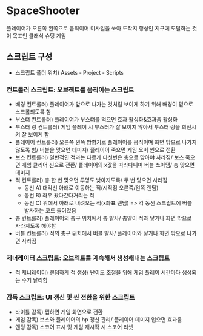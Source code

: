 # SpaceShooter
플레이어가 오른쪽 왼쪽으로 움직이며 미사일을 쏘아 도착지 행성인 지구에 도달하는 것이 목표인 클래식 슈팅 게임

## 스크립트 구성
- 스크립트 폴더 위치) Assets - Project - Scripts

### 컨트롤러 스크립트: 오브젝트를 움직이는 스크립트
- 배경 컨트롤러) 플레이어가 앞으로 나가는 것처럼 보이게 하기 위해 배경이 밑으로 스크롤되도록 함
- 부스터 컨트롤러) 플레이어가 부스터를 먹으면 효과 활성화&효과음 활성화
- 부스터 링 컨트롤러) 게임 플레이 시 부스터가 잘 보이지 않아서 부스터 링을 회전시켜 잘 보이게 함
- 플레이어 컨트롤러) 오른쪽 왼쪽 방향키로 플레이어를 움직이며 화면 밖으로 나가지 않도록 함/ 버블을 맞으면 데미지/ 플레이어 죽으면 게임 오버 씬으로 전환
- 보스 컨트롤러) 일반적인 적과는 다르게 다섯번은 총으로 맞아야 사라짐/ 보스 죽으면 게임 클리어 씬으로 전환/ 플레이어의 x값을 따라다니며 버블 쏘아댐/ 총 맞으면 데미지
- 적 컨트롤러) 총 한 번 맞으면 투명도 낮아지도록/ 두 번 맞으면 사라짐
  - 동선 A) 대각선 아래로 이동하는 적(시작점 오른쪽/왼쪽 랜덤)
  - 동선 B) 좌우 왔다갔다거리는 적
  - 동선 C) 위에서 아래로 내려오는 적(x좌표 랜덤)
    => 각 동선 스크립트에 버블 발사하는 코드 들어있음
- 총 컨트롤러) 플레이어의 총구 위치에서 총 발사/ 총알이 적과 닿거나 화면 밖으로 사라지도록 해야함
- 버블 컨트롤러) 적의 총구 위치에서 버블 발사/ 플레이어와 닿거나 화면 밖으로 나가면 사라짐

### 제너레이터 스크립트: 오브젝트를 계속해서 생성해내는 스크립트
- 적 제너레이터) 랜덤하게 적 생성/ 난이도 조절을 위해 게임 플레이 시간마다 생성되는 주기 달리함

### 감독 스크립트: UI 갱신 및 씬 전환을 위한 스크립트
- 타이틀 감독) 탭하면 게임 화면으로 전환
- 게임 감독) 보스와 플레이어의 hp 갱신 관리/ 플레이어 데미지 입으면 효과음
- 엔딩 감독) 스코어 표시 및 게임 재시작 시 스코어 리셋
